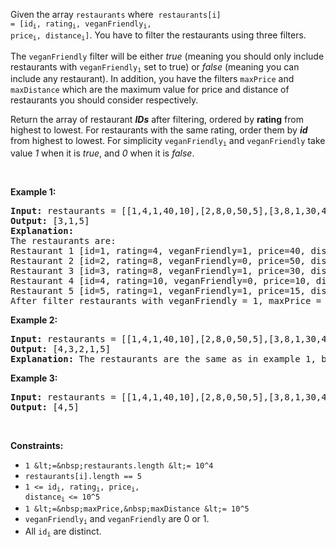 Given the array `` restaurants `` where &nbsp;<code>restaurants[i] = [id<sub>i</sub>, rating<sub>i</sub>, veganFriendly<sub>i</sub>, price<sub>i</sub>, distance<sub>i</sub>]</code>. You have to filter the restaurants using three filters.

The `` veganFriendly `` filter will be either _true_ (meaning you should only include restaurants with <code>veganFriendly<sub>i</sub></code> set to true)&nbsp;or _false_&nbsp;(meaning you can include any restaurant). In addition, you have the filters&nbsp;`` maxPrice `` and `` maxDistance ``&nbsp;which&nbsp;are the maximum value for price and distance of restaurants you should consider respectively.

Return the array of restaurant ___IDs___ after filtering, ordered by __rating__ from highest to lowest. For restaurants with the same rating, order them by ___id___ from highest to lowest. For simplicity <code>veganFriendly<sub>i</sub></code> and `` veganFriendly `` take value _1_ when it is _true_, and _0_ when it is _false_.

&nbsp;

__Example 1:__

<pre>
<strong>Input:</strong> restaurants = [[1,4,1,40,10],[2,8,0,50,5],[3,8,1,30,4],[4,10,0,10,3],[5,1,1,15,1]], veganFriendly = 1, maxPrice = 50, maxDistance = 10
<strong>Output:</strong> [3,1,5] 
<strong>Explanation: 
</strong>The restaurants are:
Restaurant 1 [id=1, rating=4, veganFriendly=1, price=40, distance=10]
Restaurant 2 [id=2, rating=8, veganFriendly=0, price=50, distance=5]
Restaurant 3 [id=3, rating=8, veganFriendly=1, price=30, distance=4]
Restaurant 4 [id=4, rating=10, veganFriendly=0, price=10, distance=3]
Restaurant 5 [id=5, rating=1, veganFriendly=1, price=15, distance=1] 
After filter restaurants with veganFriendly = 1, maxPrice = 50 and maxDistance = 10 we have restaurant 3, restaurant 1 and restaurant 5 (ordered by rating from highest to lowest). 
</pre>

__Example 2:__

<pre>
<strong>Input:</strong> restaurants = [[1,4,1,40,10],[2,8,0,50,5],[3,8,1,30,4],[4,10,0,10,3],[5,1,1,15,1]], veganFriendly = 0, maxPrice = 50, maxDistance = 10
<strong>Output:</strong> [4,3,2,1,5]
<strong>Explanation:</strong> The restaurants are the same as in example 1, but in this case the filter veganFriendly = 0, therefore all restaurants are considered.
</pre>

__Example 3:__

<pre>
<strong>Input:</strong> restaurants = [[1,4,1,40,10],[2,8,0,50,5],[3,8,1,30,4],[4,10,0,10,3],[5,1,1,15,1]], veganFriendly = 0, maxPrice = 30, maxDistance = 3
<strong>Output:</strong> [4,5]
</pre>

&nbsp;

__Constraints:__

*   `` 1 &lt;=&nbsp;restaurants.length &lt;= 10^4 ``
*   `` restaurants[i].length == 5 ``
*   <code>1 &lt;=&nbsp;id<sub>i</sub>, rating<sub>i</sub>, price<sub>i</sub>, distance<sub>i </sub>&lt;= 10^5</code>
*   `` 1 &lt;=&nbsp;maxPrice,&nbsp;maxDistance &lt;= 10^5 ``
*   <code>veganFriendly<sub>i</sub></code> and&nbsp;`` veganFriendly ``&nbsp;are&nbsp;0 or 1.
*   All <code>id<sub>i</sub></code> are distinct.